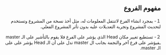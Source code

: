<div dir = "rtl">



## مفهوم الفروع

１- بمجرد انشاء الفرع لاتنتفل المعلومات له، مثل أخذ نسخة من المشروع وتستخدم لتحديث المشروع وتجربة التعديلات عليه بدون تأثر المشروع الفعلي.

２- تستطيع تغيير مكان Head الذي يؤشر على الفرع فلا يقوم بالتأشير على الـ master  ـفيؤشر على فرع آخر  والنجمة بجانب ال master تدل على أن الـ Head يؤشر على على الـ master.
</div>
